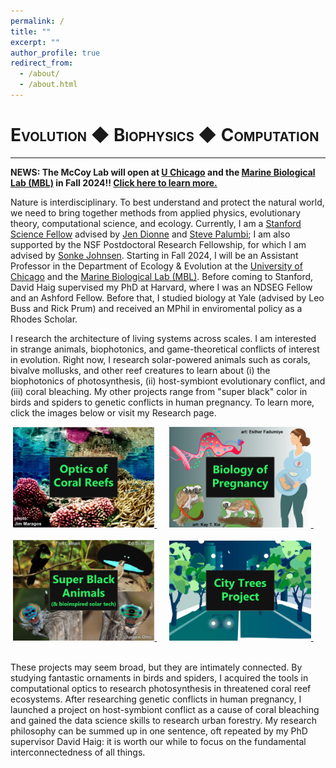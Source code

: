 ```yaml
---
permalink: /
title: ""
excerpt: ""
author_profile: true
redirect_from: 
  - /about/
  - /about.html
---
```


<span style="font-variant:small-caps;">Evolution &#9670; Biophysics &#9670; Computation</span>
====

***

**NEWS: The McCoy Lab will open at [U Chicago](https://ecologyandevolution.uchicago.edu/) and the [Marine Biological Lab (MBL)](https://www.mbl.edu/) in Fall 2024!! 
[Click here to learn more.](https://reallymccoy.github.io/join/)**

Nature is interdisciplinary. To best understand and protect the natural world, we need to bring together methods from applied physics, evolutionary theory, computational science, and ecology. Currently, I am a [Stanford Science Fellow](https://stanfordsciencefellows.stanford.edu/meet-fellows) advised by [Jen Dionne](http://dionne.stanford.edu/) and [Steve Palumbi](https://hopkinsmarinestation.stanford.edu/people/stephen-palumbi); I am also supported by the NSF Postdoctoral Research Fellowship, for which I am advised by [Sonke Johnsen](https://opticsoflife.org/). Starting in Fall 2024, I will be an Assistant Professor in the Department of Ecology & Evolution at the [University of Chicago](https://ecologyandevolution.uchicago.edu/) and the [Marine Biological Lab (MBL)](https://www.mbl.edu/). Before coming to Stanford, David Haig supervised my PhD at Harvard, where I was an NDSEG Fellow and an Ashford Fellow. Before that, I studied biology at Yale (advised by Leo Buss and Rick Prum) and received an MPhil in enviromental policy as a Rhodes Scholar.

I research the architecture of living systems across scales. I am interested in strange animals, biophotonics, and game-theoretical conflicts of interest in evolution. Right now, I research solar-powered animals such as corals, bivalve mollusks, and other reef creatures to learn about (i) the biophotonics of photosynthesis, (ii) host-symbiont evolutionary conflict, and (iii) coral bleaching. My other projects range from "super black" color in birds and spiders to genetic conflicts in human pregnancy. To learn more, click the images below or visit my Research page.

<div align="center">
    <a href="https://reallymccoy.github.io/research/#optics-of-coral-reefs" target="_blank">
    <img src="/images/Coral_Logo.png" alt="Optics of Coral Reefs" width="45%">
  </a>&nbsp;&nbsp;&nbsp;&nbsp;
    <a href="https://reallymccoy.github.io/research/#biology-of-pregnancy" target="_blank">
    <img src="/images/Pregnancy_Logo.png" alt="Biology of Pregnancy" width="45%">
  </a>&nbsp;&nbsp;&nbsp;&nbsp;
  <br><br>
    <a href="https://reallymccoy.github.io/research/#super-black-animals-bioinspired-solar-tech" target="_blank">
    <img src="/images/SuperBlack_Logo.png" alt="Super Black Animals" width="45%">
  </a>&nbsp;&nbsp;&nbsp;&nbsp;
    <a href="https://reallymccoy.github.io/research/#city-trees-project" target="_blank">
    <img src="/images/Trees_Logo.png" alt="City Trees Project" width="45%">
  </a>&nbsp;&nbsp;&nbsp;&nbsp;

</div>

  \
These projects may seem broad, but they are intimately connected. By studying fantastic ornaments in birds and spiders, I acquired the tools in computational optics to research photosynthesis in threatened coral reef ecosystems. After researching genetic conflicts in human pregnancy, I launched a project on host-symbiont conflict as a cause of coral bleaching and gained the data science skills to research urban forestry. My research philosophy can be summed up in one sentence, oft repeated by my PhD supervisor David Haig: it is worth our while to focus on the fundamental interconnectedness of all things.
